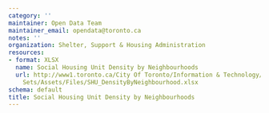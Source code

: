 ```yaml
---
category: ''
maintainer: Open Data Team
maintainer_email: opendata@toronto.ca
notes: ''
organization: Shelter, Support & Housing Administration
resources:
- format: XLSX
  name: Social Housing Unit Density by Neighbourhoods
  url: http://www1.toronto.ca/City Of Toronto/Information & Technology/Open Data/Data
    Sets/Assets/Files/SHU_DensityByNeighbourhood.xlsx
schema: default
title: Social Housing Unit Density by Neighbourhoods
---
```

